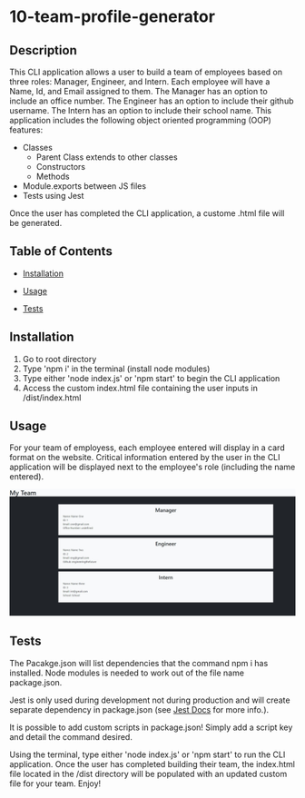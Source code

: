 # 10-team-profile-generator

## Description 

This CLI application allows a user to build a team of employees based on three roles: Manager, Engineer, and Intern. Each employee will have a Name, Id, and Email assigned to them. The Manager has an option to include an office number. The Engineer has an option to include their github username. The Intern has an option to include their school name. This application includes the following object oriented programming (OOP) features:
- Classes
    - Parent Class extends to other classes
    - Constructors
    - Methods
- Module.exports between JS files
- Tests using Jest

Once the user has completed the CLI application, a custome .html file will be generated.

## Table of Contents 
 
 * [Installation](#installation) 
 
 * [Usage](#usage) 
 
 * [Tests](#tests) 

## Installation

1. Go to root directory
2. Type 'npm i' in the terminal (install node modules)
3. Type either 'node index.js' or 'npm start' to begin the CLI application
4. Access the custom index.html file containing the user inputs in /dist/index.html

## Usage 

For your team of employess, each employee entered will display in a card format on the website. Critical information entered by the user in the CLI application will be displayed next to the employee's role (including the name entered).

![Team Example Preview](./src/previewTeam.jpg)

## Tests

The Pacakge.json will list dependencies that the command npm i has installed. Node modules is needed to work out of the file name package.json.


Jest is only used during development not during production and will create separate dependency in package.json (see 
[Jest Docs](https://jestjs.io/docs/getting-started) for more info.).


It is possible to add custom scripts in package.json! Simply add a script key and detail the command desired.

Using the terminal, type either 'node index.js' or 'npm start' to run the CLI application. Once the user has completed building their team, the index.html file located in the /dist directory will be populated with an updated custom file for your team. Enjoy!